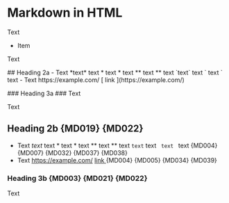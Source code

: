 # Markdown in HTML

Text

+ Item

Text

<p>
##  Heading 2a
 - Text *text* text * text * text ** text ** text `text` text `  text  ` text
- Text https://example.com/ [ link ](https://example.com/)
</p>

<p>
###  Heading 3a  ###
Text
</p>

Text

<p>

##  Heading 2b {MD019} {MD022}
 - Text *text* text * text * text ** text ** text `text` text `  text  ` text {MD004} {MD007} {MD032} {MD037} {MD038}
- Text https://example.com/ [ link ](https://example.com/) {MD004} {MD005} {MD034} {MD039}

</p>

<p>

###  Heading 3b {MD003} {MD021} {MD022}  ###
Text

</p>

<!-- markdownlint-disable-file descriptive-link-text line-length no-inline-html -->
